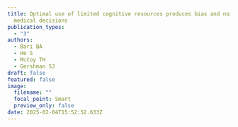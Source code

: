 ```yaml
---
title: Optimal use of limited cognitive resources produces bias and noise in
  medical decisions
publication_types:
  - "3"
authors:
  - Bari BA
  - He S
  - McCoy TH
  - Gershman SJ
draft: false
featured: false
image:
  filename: ""
  focal_point: Smart
  preview_only: false
date: 2025-02-04T15:52:52.633Z
---
```

